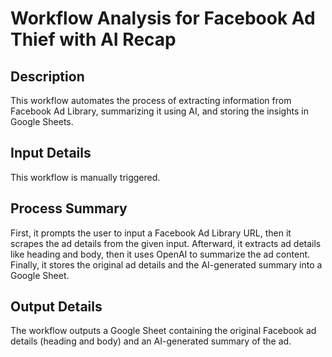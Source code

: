 # Workflow Analysis for Facebook Ad Thief with AI Recap

## Description
This workflow automates the process of extracting information from Facebook Ad Library, summarizing it using AI, and storing the insights in Google Sheets.

## Input Details
This workflow is manually triggered.

## Process Summary
First, it prompts the user to input a Facebook Ad Library URL, then it scrapes the ad details from the given input. Afterward, it extracts ad details like heading and body, then it uses OpenAI to summarize the ad content. Finally, it stores the original ad details and the AI-generated summary into a Google Sheet.

## Output Details
The workflow outputs a Google Sheet containing the original Facebook ad details (heading and body) and an AI-generated summary of the ad.
